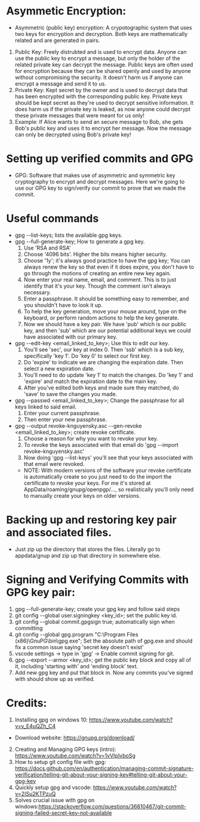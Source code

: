 # Asymmetic Encryption:
- Asymmetric (public key) encryption: A crypotographic system that uses two keys for encryption and decryption. Both keys are mathematically related and are generated in pairs.
1. Public Key: Freely distrubted and is used to encrypt data. Anyone can use the public key to 
  encrypt a message, but only the holder of the related private key can decrypt the message.
  Public keys are often used for encryption because they can be shared openly and used 
  by anyone without compromising the security. It doesn't harm us if anyone can encrypt a 
  message and send it to us.
2. Private Key: Kept secret by the owner and is used to decrypt data that has been encrypted
  with the corresponding public key. Private keys should be kept secret as they're used to 
  decrypt sensitive information. It does harm us if the private key is leaked, as now anyone 
  could decrypt these private messages that were meant for us only!
3. Example: If Alice wants to send an secure message to Bob, she gets Bob's public key and 
  uses it to encrypt her message. Now the message can only be decrypted using Bob's private key!

# Setting up verified commits and GPG
- GPG: Software that makes use of asymmetric and symmetric key cryptography
  to encrypt and decrypt messages. Here we're going to use our GPG key 
  to sign/verify our commit to prove that we made the commit.


# Useful commands
- gpg --list-keys; lists the available gpg keys.
- gpg --full-generate-key; How to generate a gpg key.
  1. Use 'RSA and RSA' 
  2. Choose '4096 bits'. Higher the bits means higher security.
  3. Choose '1y'; it's always good practice to have the gpg key; You can
    always renew the key so that even if it does expire, you don't have 
    to go through the motions of creating an entire new key again.
  4. Now enter your real name, email, and comment. This is to just identify that
    it's your key. Though the comment isn't always necessary.
  5. Enter a passphrase. It should be something easy to remember, and you shouldn't have
    to look it up.
  6. To help the key generation, move your mouse around, type on the keyboard, or perform 
    random actions to help the key generate.
  7. Now we should have a key pair. We have 'pub' which is our public key, and then 'sub' which
    are our potential additional keys we could have associated with our primary key. 
- gpg --edit-key <email_linked_to_key>;  Use this to edit our key.
  1. You'll see 'sec', our key at index 0. Then 'ssb' which
    is a sub key, specifically 'key 1'. Do 'key 0' to select our first key.
  2. Do 'expire' to indicate we are changing the expiration date. Then select
    a new expiration date. 
  3. You'll need to do update 'key 1' to match the changes. Do 'key 1' and 'expire' and match
    the expiration date to the main key.
  4. After you've edited both keys and made sure they matched, 
    do 'save' to save the changes you made.
- gpg --passwd <email_linked_to_key>; Change the passphrase for all keys linked to said email.
  1. Enter your current passphrase.
  2. Then enter your new passphrase.
- gpg --output revoke-knguyensky.asc --gen-revoke <email_linked_to_key>; create revoke certificate. 
  1. Choose a reason for why you want to revoke your key.
  2. To revoke the keys associated with that email do 'gpg --import revoke-knguyensky.asc'
  3. Now doing 'gpg --list-keys' you'll see that your keys associated with that email
    were revoked.
  - NOTE: With modern versions of the software your revoke certificate is automatically create so you just need to do the import the certificate to revoke your keys. For me it's stored at AppData/roaming/gnupg/openpgp/..., so realistically you'll only need
  to manually create your keys on older versions.

# Backing up and restoring key pair and associated files.
- Just zip up the directory that stores the files. Literally go to appdata/gnup and 
  zip up that directory in somewhere else.

# Signing and Verifying Commits with GPG key pair:
1. gpg --full-generate-key; create your gpg key and follow said steps
2. git config --global user.signingkey <key_id>; set the public key id.
3. git config --global commit.gpgsign true; automatically sign when committing
4. git config --global gpg.program "C:\Program Files (x86)\GnuPG\bin\gpg.exe"; Set the absolute path of gpg.exe and should fix a common issue saying 'secret key doesn't exist'
5. vscode settings -> type in 'gpg' -> Enable commit signing for git.
6. gpg --export --armor <key_id>; get the public key block and copy all of it, including 'starting with' and 'ending block' text.
7. Add new gpg key and put that block in. Now any commits you've signed with should show up as verified.

# Credits: 

1. Installing gpg on windows 10: https://www.youtube.com/watch?v=y_E4uQZh_C4 
- Download website: https://gnupg.org/download/
2. Creating and Managing GPG keys (intro): https://www.youtube.com/watch?v=1vVIpIvboSg
3. How to setup git config file with gpg: https://docs.github.com/en/authentication/managing-commit-signature-verification/telling-git-about-your-signing-key#telling-git-about-your-gpg-key
4. Quickly setup gpg and vscode: https://www.youtube.com/watch?v=2ISu2KTPzuQ
5. Solves crucial issue with gpg on windows:https://stackoverflow.com/questions/36810467/git-commit-signing-failed-secret-key-not-available

